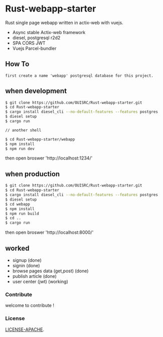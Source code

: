 # Rust-webapp-starter
Rust single page webapp written in actix-web with vuejs.
- Async stable Actix-web framework
- diesel, postgresql r2d2
- SPA CORS JWT
- Vuejs Parcel-bundler

## How To
    first create a name 'webapp' postgresql database for this project.

## when development
```bash
$ git clone https://github.com/OUISRC/Rust-webapp-starter.git
$ cd Rust-webapp-starter
$ cargo install diesel_cli --no-default-features --features postgres
$ diesel setup
$ cargo run

// another shell

$ cd Rust-webapp-starter/webapp
$ npm install
$ npm run dev
```
then open broswer 'http://localhost:1234/'

## when production

```bash
$ git clone https://github.com/OUISRC/Rust-webapp-starter.git
$ cd Rust-webapp-starter
$ cargo install diesel_cli --no-default-features --features postgres
$ diesel setup
$ cd webapp
$ npm install
$ npm run build
$ cd ..
$ cargo run
```
then open broswer 'http://localhost:8000/'

## worked
- signup (done)
- signin (done)
- browse pages data (get,post) (done)
- publish article (done)
- user center (jwt) (working)

### Contribute
 
welcome to contribute !

### License

[LICENSE-APACHE](https://github.com/OUIRC/Rust-webapp-starter/blob/master/LICENSE).
